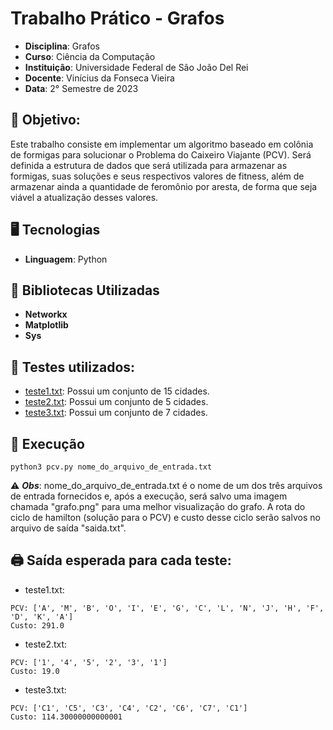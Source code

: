 # Trabalho Prático - Grafos

- **Disciplina**: Grafos
- **Curso**: Ciência da Computação
- **Instituição**: Universidade Federal de São João Del Rei
- **Docente**: Vinícius da Fonseca Vieira
- **Data**: 2° Semestre de 2023

## 📖 Objetivo:

Este trabalho consiste em implementar um algoritmo baseado em colônia de formigas para solucionar o Problema do Caixeiro Viajante (PCV).
Será definida a estrutura de dados que será utilizada para armazenar as formigas, suas soluções e seus respectivos valores de fitness,
além de armazenar ainda a quantidade de feromônio por aresta, de forma que seja viável a atualização desses valores.

## 🖥️ Tecnologias

- **Linguagem**: Python

## 🧠 Bibliotecas Utilizadas

- **Networkx**
- **Matplotlib**
- **Sys**

## 📝 Testes utilizados:

- [teste1.txt](./teste1.txt): Possui um conjunto de 15 cidades.
- [teste2.txt](./teste2.txt): Possui um conjunto de 5 cidades.
- [teste3.txt](./teste3.txt): Possui um conjunto de 7 cidades.

## 🚀 Execução

```
python3 pcv.py nome_do_arquivo_de_entrada.txt
```

⚠️ ***Obs***: nome_do_arquivo_de_entrada.txt é o nome de um dos três arquivos de entrada fornecidos e, após a execução, será salvo uma imagem chamada "grafo.png" 
para uma melhor visualização do grafo. A rota do ciclo de hamilton (solução para o PCV) e custo desse ciclo serão salvos no arquivo de saída "saida.txt".
    
## 🖨️ Saída esperada para cada teste:

- teste1.txt:
```
PCV: ['A', 'M', 'B', 'O', 'I', 'E', 'G', 'C', 'L', 'N', 'J', 'H', 'F', 'D', 'K', 'A']
Custo: 291.0
```

- teste2.txt:
```
PCV: ['1', '4', '5', '2', '3', '1']
Custo: 19.0
```

- teste3.txt:
```
PCV: ['C1', 'C5', 'C3', 'C4', 'C2', 'C6', 'C7', 'C1']
Custo: 114.30000000000001
```
